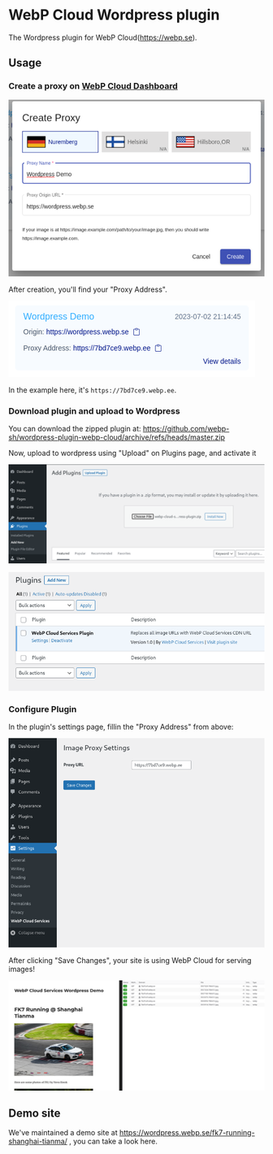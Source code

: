 # WebP Cloud Wordpress plugin

The Wordpress plugin for WebP Cloud(https://webp.se).

## Usage

### Create a proxy on [WebP Cloud Dashboard](https://dashboard.webp.se/proxy)

![](./images/create-proxy.png)

After creation, you'll find your "Proxy Address". 

![](./images/proxy-info.png)

In the example here, it's `https://7bd7ce9.webp.ee`.

### Download plugin and upload to Wordpress

You can download the zipped plugin at: https://github.com/webp-sh/wordpress-plugin-webp-cloud/archive/refs/heads/master.zip

Now, upload to wordpress using "Upload" on Plugins page, and activate it

![](./images/upload-plugin.png)

![](./images/activate-plugin.png)


### Configure Plugin

In the plugin's settings page, fillin the "Proxy Address" from above:

![](./images/config-plugin.png)

After clicking "Save Changes", your site is using WebP Cloud for serving images!

![](./images/demo.png)


## Demo site

We've maintained a demo site at https://wordpress.webp.se/fk7-running-shanghai-tianma/ , you can take a look here.


